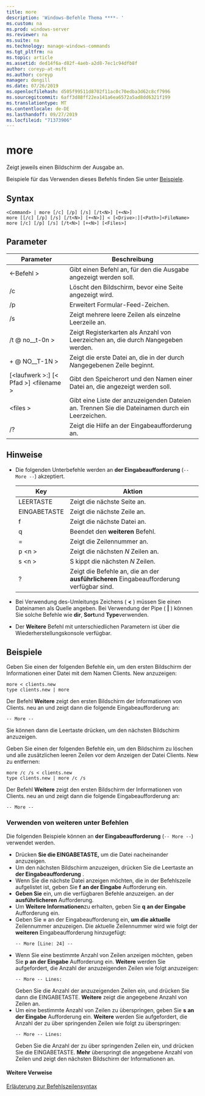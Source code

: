 ```yaml
---
title: more
description: 'Windows-Befehle Thema ****- '
ms.custom: na
ms.prod: windows-server
ms.reviewer: na
ms.suite: na
ms.technology: manage-windows-commands
ms.tgt_pltfrm: na
ms.topic: article
ms.assetid: ded14f6a-d82f-4aeb-a2d8-7ec1c94dfb8f
author: coreyp-at-msft
ms.author: coreyp
manager: dongill
ms.date: 07/26/2019
ms.openlocfilehash: d505f99511d8702f11ac0c70edba3d62c8cf7996
ms.sourcegitcommit: 6aff3d88ff22ea141a6ea6572a5ad8dd6321f199
ms.translationtype: MT
ms.contentlocale: de-DE
ms.lasthandoff: 09/27/2019
ms.locfileid: "71373906"
---
```

# <a name="more"></a>more



Zeigt jeweils einen Bildschirm der Ausgabe an.

Beispiele für das Verwenden dieses Befehls finden Sie unter [Beispiele](#BKMK_examples).

## <a name="syntax"></a>Syntax

```
<Command> | more [/c] [/p] [/s] [/t<N>] [+<N>]
more [[/c] [/p] [/s] [/t<N>] [+<N>]] < [<Drive>:][<Path>]<FileName>
more [/c] [/p] [/s] [/t<N>] [+<N>] [<Files>]
```

## <a name="parameters"></a>Parameter

|           Parameter            |                               Beschreibung                               |
|--------------------------------|-------------------------------------------------------------------------|
|           \<-Befehl >           |      Gibt einen Befehl an, für den die Ausgabe angezeigt werden soll.      |
|               /c               |               Löscht den Bildschirm, bevor eine Seite angezeigt wird.               |
|               /p               |                      Erweitert Formular-Feed-Zeichen.                      |
|               /s               |          Zeigt mehrere leere Zeilen als einzelne Leerzeile an.          |
|             /t @ no__t-0n >             |         Zeigt Registerkarten als Anzahl von Leerzeichen an, die durch *N*angegeben werden.         |
|             + @ NO__T-1N >              |     Zeigt die erste Datei an, die in der durch *N*angegebenen Zeile beginnt.     |
| [\<laufwerk >:] [\< Pfad >] \<filename > |          Gibt den Speicherort und den Namen einer Datei an, die angezeigt werden soll.          |
|            \<files >            | Gibt eine Liste der anzuzeigenden Dateien an. Trennen Sie die Dateinamen durch ein Leerzeichen. |
|               /?               |                  Zeigt die Hilfe an der Eingabeaufforderung an.                   |

## <a name="remarks"></a>Hinweise

-   Die folgenden Unterbefehle werden an **der Eingabeaufforderung** (`-- More --`) akzeptiert. 

    | Key | Aktion |
    | --- | ------ |
    | LEERTASTE | Zeigt die nächste Seite an. |
    | EINGABETASTE | Zeigt die nächste Zeile an. |
    | f | Zeigt die nächste Datei an. |
    | q | Beendet den **weiteren** Befehl. |
    | = | Zeigt die Zeilennummer an. |
    | p \<n > | Zeigt die nächsten *N* Zeilen an. |
    | s \<n > |S kippt die nächsten *N* Zeilen. |
    | ? | Zeigt die Befehle an, die an der **ausführlicheren** Eingabeaufforderung verfügbar sind.| 
    
-   Bei Verwendung des-Umleitungs Zeichens ( **<** ) müssen Sie einen Dateinamen als Quelle angeben. Bei Verwendung der Pipe ( **\|** ) können Sie solche Befehle wie **dir**, **Sort**und **Type**verwenden.
-   Der **Weitere** Befehl mit unterschiedlichen Parametern ist über die Wiederherstellungskonsole verfügbar.

## <a name="BKMK_examples"></a>Beispiele

Geben Sie einen der folgenden Befehle ein, um den ersten Bildschirm der Informationen einer Datei mit dem Namen Clients. New anzuzeigen:
```
more < clients.new
type clients.new | more
```
Der Befehl **Weitere** zeigt den ersten Bildschirm der Informationen von Clients. neu an und zeigt dann die folgende Eingabeaufforderung an:
```
-- More --
```
Sie können dann die Leertaste drücken, um den nächsten Bildschirm anzuzeigen.

Geben Sie einen der folgenden Befehle ein, um den Bildschirm zu löschen und alle zusätzlichen leeren Zeilen vor dem Anzeigen der Datei Clients. New zu entfernen:
```
more /c /s < clients.new
type clients.new | more /c /s
```
Der Befehl **Weitere** zeigt den ersten Bildschirm der Informationen von Clients. neu an und zeigt dann die folgende Eingabeaufforderung an:
```
-- More --
```

### <a name="using-more-subcommands"></a>Verwenden von weiteren unter Befehlen

Die folgenden Beispiele können an **der Eingabeaufforderung** (`-- More --`) verwendet werden.
- Drücken **Sie die EINGABETASTE,** um die Datei nacheinander anzuzeigen.
- Um den nächsten Bildschirm anzuzeigen, drücken Sie die Leertaste an **der Eingabeaufforderung** .
- Wenn Sie die nächste Datei anzeigen möchten, die in der Befehlszeile aufgelistet ist, geben Sie **f** **an der Eingabe** Aufforderung ein.
- **Geben Sie** ein, um die verfügbaren Befehle anzuzeigen. an der **ausführlicheren** Aufforderung.
- Um **Weitere Informationen**zu erhalten, geben Sie **q** **an der Eingabe** Aufforderung ein.
- Geben Sie **=** an der Eingabeaufforderung ein, **um die aktuelle** Zeilennummer anzuzeigen. Die aktuelle Zeilennummer wird wie folgt der **weiteren** Eingabeaufforderung hinzugefügt:  
  ```
  -- More [Line: 24] --
  ```  
- Wenn Sie eine bestimmte Anzahl von Zeilen anzeigen möchten, geben Sie **p** **an der Eingabe** Aufforderung ein. **Weitere** werden Sie aufgefordert, die Anzahl der anzuzeigenden Zeilen wie folgt anzuzeigen:  
  ```
  -- More -- Lines:
  ```  
  Geben Sie die Anzahl der anzuzeigenden Zeilen ein, und drücken Sie dann die EINGABETASTE. **Weitere** zeigt die angegebene Anzahl von Zeilen an.
- Um eine bestimmte Anzahl von Zeilen zu überspringen, geben Sie **s** **an der Eingabe** Aufforderung ein. **Weitere** werden Sie aufgefordert, die Anzahl der zu über springenden Zeilen wie folgt zu überspringen:  
  ```
  -- More -- Lines:
  ```  
  Geben Sie die Anzahl der zu über springenden Zeilen ein, und drücken Sie die EINGABETASTE. **Mehr** überspringt die angegebene Anzahl von Zeilen und zeigt den nächsten Bildschirm der Informationen an.

#### <a name="additional-references"></a>Weitere Verweise

[Erläuterung zur Befehlszeilensyntax](command-line-syntax-key.md)
